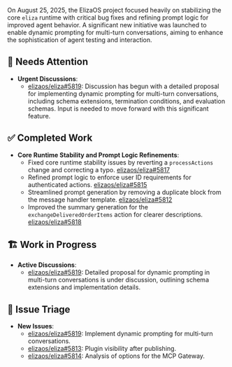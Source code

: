 On August 25, 2025, the ElizaOS project focused heavily on stabilizing the core `eliza` runtime with critical bug fixes and refining prompt logic for improved agent behavior. A significant new initiative was launched to enable dynamic prompting for multi-turn conversations, aiming to enhance the sophistication of agent testing and interaction.

## 🚨 Needs Attention
- **Urgent Discussions**:
    - [elizaos/eliza#5819](https://github.com/elizaos/eliza/issues/5819): Discussion has begun with a detailed proposal for implementing dynamic prompting for multi-turn conversations, including schema extensions, termination conditions, and evaluation schemas. Input is needed to move forward with this significant feature.

## ✅ Completed Work
- **Core Runtime Stability and Prompt Logic Refinements**:
    - Fixed core runtime stability issues by reverting a `processActions` change and correcting a typo. [elizaos/eliza#5817](https://github.com/elizaos/eliza/pull/5817)
    - Refined prompt logic to enforce user ID requirements for authenticated actions. [elizaos/eliza#5815](https://github.com/elizaos/eliza/pull/5815)
    - Streamlined prompt generation by removing a duplicate block from the message handler template. [elizaos/eliza#5812](https://github.com/elizaos/eliza/pull/5812)
    - Improved the summary generation for the `exchangeDeliveredOrderItems` action for clearer descriptions. [elizaos/eliza#5818](https://github.com/elizaos/eliza/pull/5818)

## 🏗️ Work in Progress
- **Active Discussions**:
    - [elizaos/eliza#5819](https://github.com/elizaos/eliza/issues/5819): Detailed proposal for dynamic prompting in multi-turn conversations is under discussion, outlining schema extensions and implementation details.

## 🐞 Issue Triage
- **New Issues**:
    - [elizaos/eliza#5819](https://github.com/elizaos/eliza/issues/5819): Implement dynamic prompting for multi-turn conversations.
    - [elizaos/eliza#5813](https://github.com/elizaos/eliza/issues/5813): Plugin visibility after publishing.
    - [elizaos/eliza#5814](https://github.com/elizaos/eliza/issues/5814): Analysis of options for the MCP Gateway.